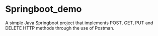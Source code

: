 # Springboot_demo
 
A simple Java Springboot project that implements POST, GET, PUT and DELETE HTTP methods through the use of Postman.



